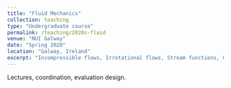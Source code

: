 ```yaml
---
title: "Fluid Mechanics"
collection: teaching
type: "Undergraduate course"
permalink: /teaching/2020s-fluid
venue: "NUI Galway"
date: "Spring 2020"
location: "Galway, Ireland"
excerpt: "Incompressible flows, Irrotational flows, Stream functions, Complex potentials"
---
```


Lectures, coordination, evaluation design.